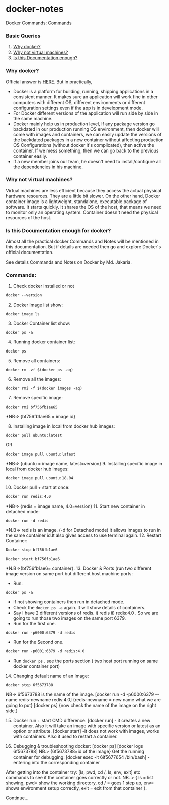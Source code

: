 # docker-notes

Docker Commands: [Commands](#Commands)


### Basic Queries ### 

1. [Why docker?](#Why-docker?)
2. [Why not virtual machines?](#Why-not-virtual-machines?)
3. [Is this Documentation enough?](#Is-this-Documentation-enough-for-docker?)

### **Why docker?** ###
Official answer is [ HERE](https://docs.docker.com/get-started/overview/#what-can-i-use-docker-for).
But in practically, 
- Docker is a platform for building, running, shipping applications in a consistent manner. It makes sure an application will work fine in other computers with different OS, different environments or different configuration settings even if the app is in development mode.
- For Docker different versions of the application will run side by side in the same machine.
- Docker mainly help us in production level, If any package version go backdated in our production running OS environment, then docker will come with images and containers, we can easily update the versions of the backdated packages in a new container without affecting production OS Configurations (without docker it's complicated), then active the container. If we mess something, then we can go back to the previous container easily. 
- If a new member joins our team, he doesn't need to install/configure all the dependencies in his machine.

### **Why not virtual machines?**  ###
Virtual machines are less efficient because they access the actual physical hardware resources. They are a little bit slower. On the other hand, Docker container image is a lightweight, standalone, executable package of software.  It starts quickly. It shares the OS of the host, that means we need to monitor only an operating system. Container doesn't need the physical resources of the host.

### **Is this Documentation enough for docker?** ### 
Almost all the practical docker Commands and Notes will be mentioned in this documentation. But if details are needed then go and explore Docker's official documentation.

See details Commands and Notes on Docker by Md. Jakaria.

### Commands:

1. Check docker installed or not 
```
docker --version
```
2. Docker Image list show:
```
docker image ls
```
3. Docker Container list show:
```
docker ps -a
```
4. Running docker container list:
```
docker ps
```
5. Remove all containers:
```
docker rm -vf $(docker ps -aq)
```
6. Remove all the images:
```
docker rmi -f $(docker images -aq)
```
7. Remove specific image:
```
docker rmi bf756fb1ae65
```
*NB=> {bf756fb1ae65 = image id}

8. Installing image in local from docker hub images:
```
docker pull ubuntu:latest
``` 
OR
```
docker image pull ubuntu:latest
```
*NB=> {ubuntu = image name, latest=version}
9. Installing specific image in local from docker hub images:
```
docker image pull ubuntu:18.04
```
10. Docker pull + start at once:
```
docker run redis:4.0
```
*NB=> {redis = image name, 4.0=version}
11. Start new container in detached mode:
```
docker run -d redis
```
*N.B=> redis is an image. (-d for Detached mode) it allows images to run in the same container id.It also gives access to use terminal again.
12. Restart Container:
```
Docker stop bf756fb1ae6
```
```
Docker start bf756fb1ae6
```
*N.B=>{bf756fb1ae6= container}.
13. Docker & Ports (run two different image version on same port but different host machine ports:
- Run:
```
docker ps -a
```
- If not showing containers then run in detached mode.
- Check the `docker ps -a` again. It will show details of containers.
- Say I have 2 different versions of redis. i) redis ii) redis:4.0 . 
  So we are going to run those two images on the same port 6379. 
- Run for the first one.
```
docker run -p6000:6379 -d redis
```
- Run for the Second one.
```
docker run -p6001:6379 -d redis:4.0
```
- Run `docker ps` . see the ports section ( two host port running on same docker container port)
14. Changing default name of an Image:
```
docker stop 6f5673788
```
NB->  6f5673788 is the name of the image.
[docker run -d -p6000:6379 --name redis-newname redis:4.0]
{redis-newname = new name what we are going to put} 
[docker ps] 
{now check the name of the image on the right side.} 

15. Docker run + start CMD difference:
[docker run] - it creates a new container. Also it will take an image with specific version or latest as an option or attribute.
[docker start] -it does not work with images, works with containers. Also it used to restart a container. 

16. Debugging & troubleshooting docker:
[docker ps]
[docker logs 6f5673788]
		NB.> {6f5673788=id of the image}
Get the running container for debugging:
[docker exec -it 6if5677654 /bin/bash] - entering into the corresponding container

After getting into the container try:
[ls, pwd, cd /, ls, env, exit] etc commands to see if the container goes correctly or not.
NB. > { ls = list showing, pwd= show the working directory, cd / = goes 1 step up, env= shows environment setup correctly, exit = exit from that container }.


Continue... 
